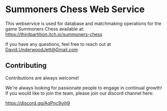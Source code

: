 
# Summoners Chess Web Service

This webservice is used for database and matchmaking operations for the game Summoners Chess available at: https://thirdpartition.itch.io/summoners-chess

If you have any questions, feel free to reach out at David.UnderwoodJett@Gmail.com


## Contributing

Contributions are always welcome!

We're always looking for passionate people to engage in continual growth! If you would like to join the team, please join our discord channel here: 

https://discord.gg/AqPnc9yjh9

